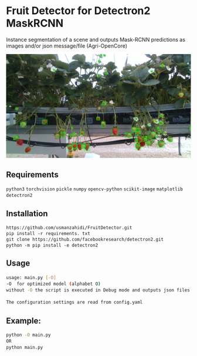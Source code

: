 # Fruit Detector for Detectron2 MaskRCNN

Instance segmentation of a scene and outputs Mask-RCNN predictions as images and/or json message/file (Agri-OpenCore)

![Example images](./data/figure/output_fig.png)

## Requirements
`python3` `torchvision` `pickle` `numpy` `opencv-python` `scikit-image` `matplotlib`
`detectron2`

## Installation

```
https://github.com/usmanzahidi/FruitDetector.git
pip install -r requirements. txt
git clone https://github.com/facebookresearch/detectron2.git
python -m pip install -e detectron2
```

## Usage

```bash
usage: main.py [-O]
-O  for optimized model (alphabet O)
without -O the script is executed in Debug mode and outputs json files in './annotations/predicted' and prediction images in '.output/predicted_images' folders

The configuration settings are read from config.yaml

```

## Example:

```bash
python -O main.py
OR
python main.py
```
